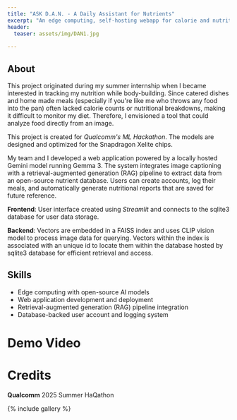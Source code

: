 ```yaml
---
title: "ASK D.A.N. - A Daily Assistant for Nutrients"
excerpt: "An edge computing, self-hosting webapp for calorie and nutrition tracking powered by Gemini AI."
header:
  teaser: assets/img/DAN1.jpg
   
---
```


## About
This project originated during my summer internship when I became interested in tracking my nutrition while body-building. Since catered dishes and home made meals (especially if you're like me who throws any food into the pan) often lacked calorie counts or nutritional breakdowns, making it difficult to monitor my diet. Therefore, I envisioned a tool that could analyze food directly from an image.

This project is created for *Qualcomm's ML Hackathon*. The models are designed and optimized for the Snapdragon Xelite chips.

My team and I developed a web application powered by a locally hosted Gemini model running Gemma 3. The system integrates image captioning with a retrieval-augmented generation (RAG) pipeline to extract data from an open-source nutrient database. Users can create accounts, log their meals, and automatically generate nutritional reports that are saved for future reference.

**Frontend**: User interface created using *Streamlit* and connects to the sqlite3 database for user data storage.

**Backend**: Vectors are embedded in a FAISS index and uses CLIP vision model to process image data for querying. Vectors within the index is associated with an unique id to locate them within the database hosted by sqlite3 database for efficient retrieval and access.

## Skills
* Edge computing with open-source AI models
* Web application development and deployment
* Retrieval-augmented generation (RAG) pipeline integration
* Database-backed user account and logging system

# Demo Video
<!-- This video demonstrates the smooth and precise line tracking. 
<video controls src="assets/img/Maze_Solver_Demo.mp4" title="Title" width="400" height="600" allowfullscreen="true" webkitallowfullscreen="true" mozallowfullscreen="true"  frameborder="0"></video> -->

# Credits
**Qualcomm** 2025 Summer HaQathon

{% include gallery %}

